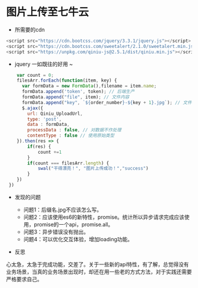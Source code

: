 # 图片上传至七牛云

- 所需要的cdn

``` js
<script src="https://cdn.bootcss.com/jquery/3.3.1/jquery.js"></script>
<script src="https://cdn.bootcss.com/sweetalert/2.1.0/sweetalert.min.js"></script>
<script src="https://unpkg.com/qiniu-js@2.5.1/dist/qiniu.min.js"></script>
```

- jquery 一如既往的好用 ~

```js
    var count = 0;
    filesArr.forEach(function(item, key) {
      var formData = new FormData(),filename = item.name;
      formData.append('token', token); // 后端生产
	  formData.append("file", item); // 文件内容
      formData.append("key", `${order_number}-${key + 1}.jpg`); // 文件名称
      $.ajax({
        url: Qiniu_UploadUrl,
        type: 'post',
        data : formData,
        processData : false, // 对数据不作处理
	    contentType : false // 使用原始类型
    }).then(res => {
        if(res) {
            count +=1
        }
        if(count === filesArr.length) {
            swal("干得漂亮！", "图片上传成功！","success")
        }
    })
 })
```

- 发现的问题
  - 问题1：后缀名.jpg不应该怎么写。
  - 问题2：应该使用es6的新特性，promise。统计所以异步请求完成应该使用，promise的一个api，promise.all。
  - 问题3：异步错误没有抛出。
  - 问题4：可以优化交互体验，增加loading功能。

- 反思

心太急，太急于完成功能，交差了。关于一些新的api特性，有了解，总觉得没有业务场景，当真的业务场景出现时，却还在用一些老的方式方法，对于实践还需要严格要求自己。